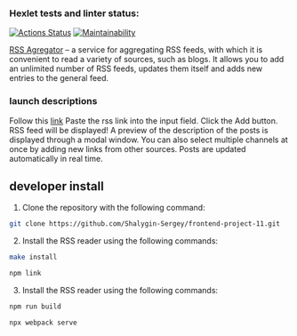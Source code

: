 ### Hexlet tests and linter status:
[![Actions Status](https://github.com/Shalygin-Sergey/frontend-project-11/workflows/hexlet-check/badge.svg)](https://github.com/Shalygin-Sergey/frontend-project-11/actions)
[![Maintainability](https://api.codeclimate.com/v1/badges/5c32d39597561f342497/maintainability)](https://codeclimate.com/github/Shalygin-Sergey/frontend-project-11/maintainability)

[RSS Agregator](https://frontend-project-11-gray-delta.vercel.app/) – a service for aggregating RSS feeds, with which it is convenient to read a variety of sources, such as blogs. It allows you to add an unlimited number of RSS feeds, updates them itself and adds new entries to the general feed.

### launch descriptions

Follow this [link](https://frontend-project-11-gray-delta.vercel.app/)
Paste the rss link into the input field. Click the Add button. RSS feed will be displayed! A preview of the description of the posts is displayed through a modal window. You can also select multiple channels at once by adding new links from other sources. Posts are updated automatically in real time.

## developer install

1. Clone the repository with the following command:
```sh 
git clone https://github.com/Shalygin-Sergey/frontend-project-11.git
```

2. Install the RSS reader using the following commands:
```sh
make install
```

```sh
npm link
```

3. Install the RSS reader using the following commands:
```sh
npm run build
```

```sh
npx webpack serve
```
